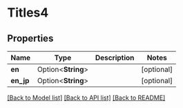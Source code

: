# Titles4

## Properties

Name | Type | Description | Notes
------------ | ------------- | ------------- | -------------
**en** | Option<**String**> |  | [optional]
**en_jp** | Option<**String**> |  | [optional]

[[Back to Model list]](../README.md#documentation-for-models) [[Back to API list]](../README.md#documentation-for-api-endpoints) [[Back to README]](../README.md)


